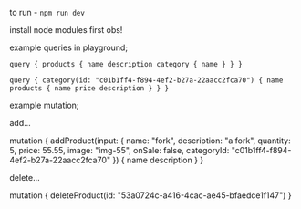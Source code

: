 to run - `npm run dev`

install node modules first obs!

example queries in playground;

`query {
  products {
    name
    description
    category {
      name
    }
  }
}`


`query {
  category(id: "c01b1ff4-f894-4ef2-b27a-22aacc2fca70") {
    name
    products {
      name
      price
      description
    }
  }
}`

example mutation;

add...

mutation {
  addProduct(input: {
    name: "fork",
    description: "a fork",
    quantity: 5,
    price: 55.55,
    image: "img-55",
    onSale: false,
    categoryId: "c01b1ff4-f894-4ef2-b27a-22aacc2fca70"
  }) {
    name
    description
  }
}


delete...

mutation {
  deleteProduct(id: "53a0724c-a416-4cac-ae45-bfaedce1f147")
}
